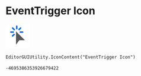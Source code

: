 # EventTrigger Icon
![](/img/EventTrigger%20Icon.png)

``` CSharp
EditorGUIUtility.IconContent("EventTrigger Icon")
```
```
-4695386353926679422
```

